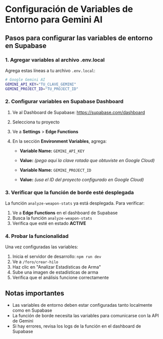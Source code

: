# Configuración de Variables de Entorno para Gemini AI

## Pasos para configurar las variables de entorno en Supabase

### 1. Agregar variables al archivo .env.local

Agrega estas líneas a tu archivo `.env.local`:

```bash
# Google Gemini AI
GEMINI_API_KEY="TU_CLAVE_GEMINI"
GEMINI_PROJECT_ID="TU_PROJECT_ID"
```

### 2. Configurar variables en Supabase Dashboard

1. Ve al Dashboard de Supabase: https://supabase.com/dashboard
2. Selecciona tu proyecto
3. Ve a **Settings** > **Edge Functions**
4. En la sección **Environment Variables**, agrega:

   - **Variable Name:** `GEMINI_API_KEY`
   - **Value:** *(pega aquí la clave rotada que obtuviste en Google Cloud)*

   - **Variable Name:** `GEMINI_PROJECT_ID`  
   - **Value:** *(usa el ID del proyecto configurado en Google Cloud)*

### 3. Verificar que la función de borde esté desplegada

La función `analyze-weapon-stats` ya está desplegada. Para verificar:

1. Ve a **Edge Functions** en el dashboard de Supabase
2. Busca la función `analyze-weapon-stats`
3. Verifica que esté en estado **ACTIVE**

### 4. Probar la funcionalidad

Una vez configuradas las variables:

1. Inicia el servidor de desarrollo: `npm run dev`
2. Ve a `/foro/crear-hilo`
3. Haz clic en "Analizar Estadísticas de Arma"
4. Sube una imagen de estadísticas de arma
5. Verifica que el análisis funcione correctamente

## Notas importantes

- Las variables de entorno deben estar configuradas tanto localmente como en Supabase
- La función de borde necesita las variables para comunicarse con la API de Gemini
- Si hay errores, revisa los logs de la función en el dashboard de Supabase

